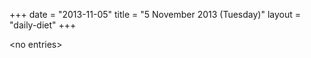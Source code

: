 +++
date = "2013-11-05"
title = "5 November 2013 (Tuesday)"
layout = "daily-diet"
+++

<p>&lt;no entries&gt;</p>